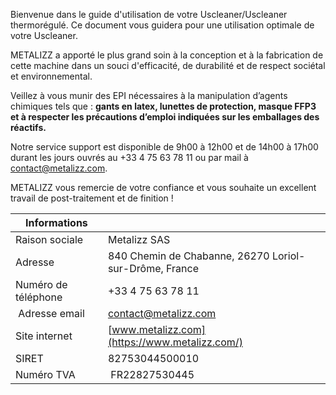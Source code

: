 Bienvenue dans le guide d'utilisation de votre Uscleaner/Uscleaner thermorégulé. Ce document vous guidera pour une utilisation optimale de votre Uscleaner.

METALIZZ a apporté le plus grand soin à la conception et à la fabrication de cette machine dans un souci d'efficacité, de durabilité et de respect sociétal et environnemental.

Veillez à vous munir des EPI nécessaires à la manipulation d’agents chimiques tels que : **gants en latex, lunettes de protection, masque FFP3 et à respecter les précautions d’emploi indiquées sur les emballages des réactifs.**

Notre service support est disponible de 9h00 à 12h00 et de 14h00 à 17h00 durant les jours ouvrés au +33 4 75 63 78 11 ou par mail à [contact@metalizz.com](mailto:contact@metalizz.com).

METALIZZ vous remercie de votre confiance et vous souhaite un excellent travail de post-traitement et de finition !

| Informations | |
| ---- | ---- |
| Raison sociale | Metalizz SAS |
| Adresse | 840 Chemin de Chabanne, 26270 Loriol-sur-Drôme, France |
| Numéro de téléphone | +33 4 75 63 78 11 |
| Adresse email | [contact@metalizz.com](mailto:contact@metalizz.com) |
| Site internet | [www.metalizz.com](https://www.metalizz.com/) |
| SIRET | 82753044500010 |
| Numéro TVA | FR22827530445 |

